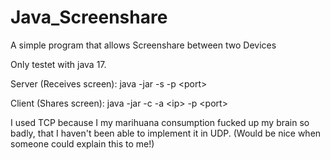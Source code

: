 # Java_Screenshare
A simple program that allows Screenshare between two Devices

Only testet with java 17.

Server (Receives screen):
java -jar -s -p \<port\>

Client (Shares screen):
java -jar -c -a \<ip\> -p \<port\>

I used TCP because I my marihuana consumption fucked up my brain so badly, that I haven't been able to implement it in UDP.
(Would be nice when someone could explain this to me!)

